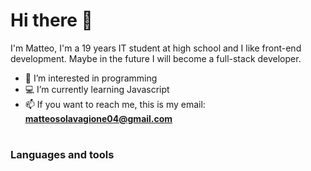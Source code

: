 
# Hi there 👋
I'm Matteo, I'm a 19 years IT student at high school and I like front-end development. Maybe in the future I will become a full-stack developer. 
- 👀 I’m interested in programming
- 💻 I’m currently learning Javascript
- 📫 If you want to reach me, this is my email: **matteosolavagione04@gmail.com**
  
#

### Languages and tools

